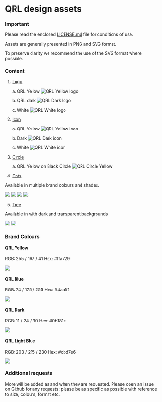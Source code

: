 # QRL design assets

### Important

Please read the enclosed [LICENSE.md](https://github.com/theQRL/assets/blob/master/LICENCE.md) file for conditions of use.

Assets are generally presented in PNG and SVG format.

To preserve clarity we recommend the use of the SVG format where possible.

### Content

1. [Logo](logo/)
	
    a. QRL Yellow ![QRL Yellow logo](logo/yellow.png)

	b. QRL dark ![QRL Dark logo](logo/black.png)
	
    c. White ![QRL White logo](previews/logo/white.png)

2. [Icon](Icon/)

    a. QRL Yellow ![QRL Yellow icon](Icon/yellow/yellow_100x100.png)

    b. Dark ![QRL Dark icon](Icon/dark/dark_100x100.png)
    
    c. White ![QRL White icon](previews/icon/white.png)

3. [Circle](Circle/)

	a. QRL Yellow on Black Circle ![QRL Circle Yellow](Circle/yellow-black.100x100.png)

4. [Dots](Dots/)

Available in multiple brand colours and shades.
 
![](previews/dots/yellowpreview.png) ![](previews/dots/bluepreview.png) ![](previews/dots/darkpreview.png) ![](previews/dots/lightpreview.png)

5. [Tree](Tree/)

Available in with dark and transparent backgrounds
 
![](previews/tree/transparent-bg.png) ![](previews/tree/dark-bg.png)


### Brand Colours

#### QRL Yellow

RGB: 255 / 167 / 41
Hex: #ffa729

![](col-y.png)

#### QRL Blue

RGB: 74 / 175 / 255
Hex: #4aafff

![](col-b.png)

#### QRL Dark

RGB: 11 / 24 / 30
Hex: #0b181e

![](col-d.png)

#### QRL Light Blue

RGB: 203 / 215 / 230
Hex: #cbd7e6

![](col-l.png)

### Additional requests

More will be added as and when they are requested.  Please open an issue on Github for any requests: please be as specific as possible with reference to size, colours, format etc.
